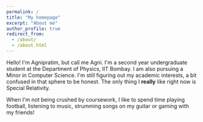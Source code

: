 ```yaml
---
permalink: /
title: "My homepage"
excerpt: "About me"
author_profile: true
redirect_from: 
  - /about/
  - /about.html
---
```


Hello! I'm Agnipratim, but call me Agni. I'm a second year undergraduate student at the Department of Physics, IIT Bombay. I am also pursuing a Minor in Computer Science. I'm still figuring out my academic interests, a bit confused in that sphere to be honest. The only thing I **really** like right now is Special Relativity.

When I'm not being crushed by coursework, I like to spend time playing football, listening to music, strumming songs on my guitar or gaming with my friends!


